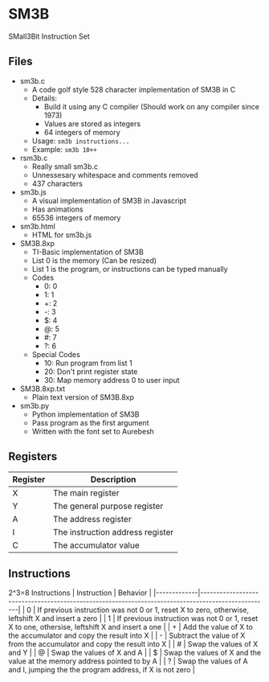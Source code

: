 # SM3B
SMall3Bit Instruction Set

## Files
- sm3b.c
  - A code golf style 528 character implementation of SM3B in C
  - Details:
    - Build it using any C compiler (Should work on any compiler since 1973)
    - Values are stored as integers
    - 64 integers of memory
  - Usage: `sm3b instructions...`
  - Example: `sm3b 10++`
- rsm3b.c
  - Really small sm3b.c
  - Unnessesary whitespace and comments removed
  - 437 characters
- sm3b.js
  - A visual implementation of SM3B in Javascript
  - Has animations
  - 65536 integers of memory
- sm3b.html
  - HTML for sm3b.js
- SM3B.8xp
  - TI-Basic implementation of SM3B
  - List 0 is the memory (Can be resized)
  - List 1 is the program, or instructions can be typed manually
  - Codes
    - 0: 0
    - 1: 1
    - +: 2
    - -: 3
    - $: 4
    - @: 5
    - #: 7
    - ?: 6
  - Special Codes
    - 10: Run program from list 1
    - 20: Don't print register state
    - 30: Map memory address 0 to user input
- SM3B.8xp.txt
  - Plain text version of SM3B.8xp
- sm3b.py
  - Python implementation of SM3B
  - Pass program as the first argument
  - Written with the font set to Aurebesh

## Registers
| Register | Description                                  |
|----------|----------------------------------------------|
| X        | The main register                            |
| Y        | The general purpose register                 |
| A        | The address register                         |
| I        | The instruction address register             |
| C        | The accumulator value                        |


## Instructions
2^3=8 Instructions
| Instruction | Behavior                                                                                          |
|-------------|---------------------------------------------------------------------------------------------------|
| 0           | If previous instruction was not 0 or 1, reset X to zero, otherwise, leftshift X and insert a zero |
| 1           | If previous instruction was not 0 or 1, reset X to one, othersise, leftshift X and insert a one   |
| +           | Add the value of X to the accumulator and copy the result into X                                  |
| -           | Subtract the value of X from the accumulator and copy the result into X                           |
| #           | Swap the values of X and Y                                                                        |
| @           | Swap the values of X and A                                                                        |
| $           | Swap the values of X and the value at the memory address pointed to by A                          |
| ?           | Swap the values of A and I, jumping the the program address, if X is not zero                     |
